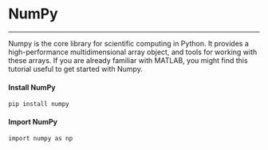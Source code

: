 # NumPy
---

Numpy is the core library for scientific computing in Python. It provides a high-performance multidimensional array object, and tools for working with these arrays. If you are already familiar with MATLAB, you might find this tutorial useful to get started with Numpy.

#### Install NumPy
~~~~
pip install numpy
~~~~

#### Import NumPy
~~~~
import numpy as np
~~~~

#### 
~~~~

~~~~

#### 
~~~~

~~~~

#### 
~~~~

~~~~

#### 
~~~~

~~~~